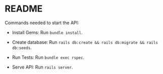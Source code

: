 # README

Commands needed to start the API:

* Install Gems: Run `bundle install`.

* Create database: Run `rails db:create && rails db:migrate && rails db:seeds`.

* Run Tests: Run `bundle exec rspec`.

* Serve API: Run `rails server`. 
